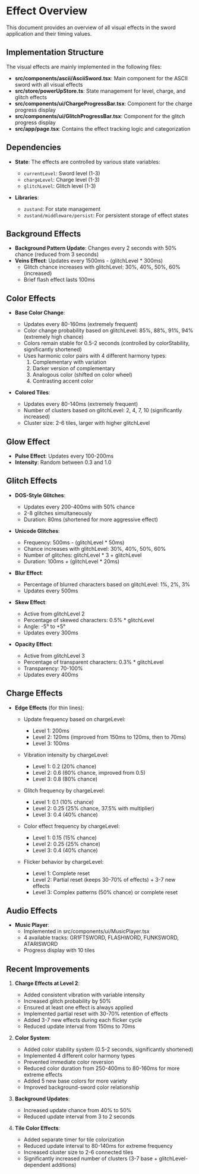# Effect Overview

This document provides an overview of all visual effects in the sword application and their timing values.

## Implementation Structure

The visual effects are mainly implemented in the following files:

- **src/components/ascii/AsciiSword.tsx**: Main component for the ASCII sword with all visual effects
- **src/store/powerUpStore.ts**: State management for level, charge, and glitch effects
- **src/components/ui/ChargeProgressBar.tsx**: Component for the charge progress display
- **src/components/ui/GlitchProgressBar.tsx**: Component for the glitch progress display
- **src/app/page.tsx**: Contains the effect tracking logic and categorization

## Dependencies

- **State**: The effects are controlled by various state variables:
  - `currentLevel`: Sword level (1-3)
  - `chargeLevel`: Charge level (1-3)
  - `glitchLevel`: Glitch level (1-3)

- **Libraries**:
  - `zustand`: For state management
  - `zustand/middleware/persist`: For persistent storage of effect states

## Background Effects

- **Background Pattern Update**: Changes every 2 seconds with 50% chance (reduced from 3 seconds)
- **Veins Effect**: Updates every 1500ms - (glitchLevel * 300ms)
  - Glitch chance increases with glitchLevel: 30%, 40%, 50%, 60% (increased)
  - Brief flash effect lasts 100ms

## Color Effects

- **Base Color Change**:
  - Updates every 80-160ms (extremely frequent)
  - Color change probability based on glitchLevel: 85%, 88%, 91%, 94% (extremely high chance)
  - Colors remain stable for 0.5-2 seconds (controlled by colorStability, significantly shortened)
  - Uses harmonic color pairs with 4 different harmony types:
    1. Complementary with variation
    2. Darker version of complementary
    3. Analogous color (shifted on color wheel)
    4. Contrasting accent color

- **Colored Tiles**:
  - Updates every 80-140ms (extremely frequent)
  - Number of clusters based on glitchLevel: 2, 4, 7, 10 (significantly increased)
  - Cluster size: 2-6 tiles, larger with higher glitchLevel

## Glow Effect

- **Pulse Effect**: Updates every 100-200ms
- **Intensity**: Random between 0.3 and 1.0

## Glitch Effects

- **DOS-Style Glitches**:
  - Updates every 200-400ms with 50% chance
  - 2-8 glitches simultaneously
  - Duration: 80ms (shortened for more aggressive effect)

- **Unicode Glitches**:
  - Frequency: 500ms - (glitchLevel * 50ms)
  - Chance increases with glitchLevel: 30%, 40%, 50%, 60%
  - Number of glitches: glitchLevel * 3 + glitchLevel
  - Duration: 100ms + (glitchLevel * 20ms)

- **Blur Effect**:
  - Percentage of blurred characters based on glitchLevel: 1%, 2%, 3%
  - Updates every 500ms

- **Skew Effect**:
  - Active from glitchLevel 2
  - Percentage of skewed characters: 0.5% * glitchLevel
  - Angle: -5° to +5°
  - Updates every 300ms

- **Opacity Effect**:
  - Active from glitchLevel 3
  - Percentage of transparent characters: 0.3% * glitchLevel
  - Transparency: 70-100%
  - Updates every 400ms

## Charge Effects

- **Edge Effects** (for thin lines):
  - Update frequency based on chargeLevel:
    - Level 1: 200ms
    - Level 2: 120ms (improved from 150ms to 120ms, then to 70ms)
    - Level 3: 100ms
  
  - Vibration intensity by chargeLevel:
    - Level 1: 0.2 (20% chance)
    - Level 2: 0.6 (60% chance, improved from 0.5)
    - Level 3: 0.8 (80% chance)
  
  - Glitch frequency by chargeLevel:
    - Level 1: 0.1 (10% chance)
    - Level 2: 0.25 (25% chance, 37.5% with multiplier)
    - Level 3: 0.4 (40% chance)
  
  - Color effect frequency by chargeLevel:
    - Level 1: 0.15 (15% chance)
    - Level 2: 0.25 (25% chance)
    - Level 3: 0.4 (40% chance)

  - Flicker behavior by chargeLevel:
    - Level 1: Complete reset
    - Level 2: Partial reset (keeps 30-70% of effects) + 3-7 new effects
    - Level 3: Complex patterns (50% chance) or complete reset

## Audio Effects

- **Music Player**:
  - Implemented in src/components/ui/MusicPlayer.tsx
  - 4 available tracks: GR1FTSWORD, FLASHWORD, FUNKSWORD, ATARISWORD
  - Progress display with 10 tiles

## Recent Improvements

1. **Charge Effects at Level 2**:
   - Added consistent vibration with variable intensity
   - Increased glitch probability by 50%
   - Ensured at least one effect is always applied
   - Implemented partial reset with 30-70% retention of effects
   - Added 3-7 new effects during each flicker cycle
   - Reduced update interval from 150ms to 70ms

2. **Color System**:
   - Added color stability system (0.5-2 seconds, significantly shortened)
   - Implemented 4 different color harmony types
   - Prevented immediate color reversion
   - Reduced color duration from 250-400ms to 80-160ms for more extreme effects
   - Added 5 new base colors for more variety
   - Improved background-sword color relationship

3. **Background Updates**:
   - Increased update chance from 40% to 50%
   - Reduced update interval from 3 to 2 seconds

4. **Tile Color Effects**:
   - Added separate timer for tile colorization
   - Reduced update interval to 80-140ms for extreme frequency
   - Increased cluster size to 2-6 connected tiles
   - Significantly increased number of clusters (3-7 base + glitchLevel-dependent additions) 